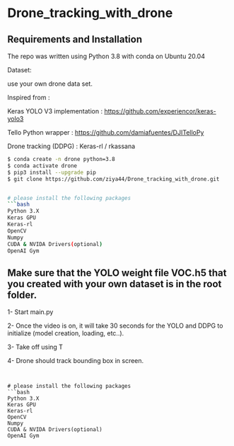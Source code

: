 # Drone_tracking_with_drone
 
## Requirements and Installation

The repo was written using Python 3.8 with conda on  Ubuntu 20.04

Dataset:

use your own drone data set.

Inspired from :

Keras YOLO V3 implementation : https://github.com/experiencor/keras-yolo3

Tello Python wrapper : https://github.com/damiafuentes/DJITelloPy

Drone tracking (DDPG) : Keras-rl / rkassana

```bash
$ conda create -n drone python=3.8
$ conda activate drone
$ pip3 install --upgrade pip
$ git clone https://github.com/ziya44/Drone_tracking_with_drone.git


# please install the following packages
```bash
Python 3.X
Keras GPU
Keras-rl
OpenCV
Numpy
CUDA & NVIDA Drivers(optional)
OpenAI Gym
```

## Make sure that the YOLO weight file VOC.h5 that you created with your own dataset is in the root folder.

1- Start main.py

2- Once the video is on, it will take 30 seconds for the YOLO and DDPG to initialize (model creation, loading, etc..).

3- Take off using T

4- Drone should track bounding box in screen.
```


# please install the following packages
```bash
Python 3.X
Keras GPU
Keras-rl
OpenCV
Numpy
CUDA & NVIDA Drivers(optional)
OpenAI Gym
```
